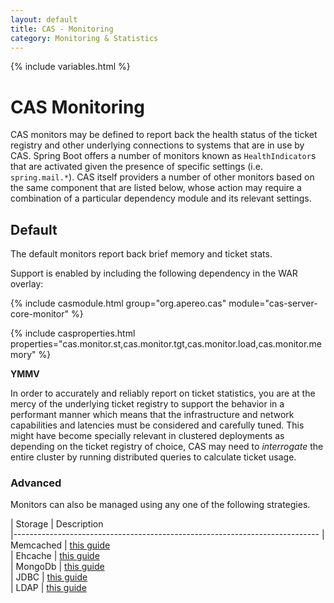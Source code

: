 ```yaml
---
layout: default
title: CAS - Monitoring
category: Monitoring & Statistics
---
```


{% include variables.html %}

# CAS Monitoring

CAS monitors may be defined to report back the health status of the ticket registry 
and other underlying connections to systems that are in use by CAS. Spring Boot 
offers a number of monitors known as `HealthIndicator`s that are activated given 
the presence of specific settings (i.e. `spring.mail.*`). CAS itself providers a 
number of other monitors based on the same component that are listed below, whose 
action may require a combination of a particular dependency module and its relevant settings.

## Default

The default monitors report back brief memory and ticket stats.

Support is enabled by including the following dependency in the WAR overlay:

{% include casmodule.html group="org.apereo.cas" module="cas-server-core-monitor" %}

{% include casproperties.html 
properties="cas.monitor.st,cas.monitor.tgt,cas.monitor.load,cas.monitor.memory" %}

<div class="alert alert-warning"><strong>YMMV</strong><p>In order to accurately and reliably 
report on ticket statistics, you are at the mercy of the underlying ticket registry to support 
the behavior in a performant manner which means that the infrastructure and network capabilities 
and latencies must be considered and carefully tuned. This might have become specially relevant 
in clustered deployments as depending on the ticket registry of choice, CAS may need 
to <i>interrogate</i> the entire cluster by running distributed queries to calculate ticket usage.</p></div>

### Advanced

Monitors can also be managed using any one of the following strategies.

| Storage        | Description                                         
|----------------------------------------------------------------------------
| Memcached      | [this guide](Configuring-Monitoring-Memcached.html)  
| Ehcache        | [this guide](Configuring-Monitoring-Ehcache.html)  
| MongoDb        | [this guide](Configuring-Monitoring-MongoDb.html)  
| JDBC           | [this guide](Configuring-Monitoring-JDBC.html)  
| LDAP           | [this guide](Configuring-Monitoring-LDAP.html)
